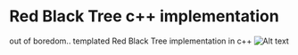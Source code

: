 # Red Black Tree c++ implementation
out of boredom.. templated Red Black Tree implementation in c++ 
![Alt text](http://scottlobdell.me/wp-content/uploads/2016/02/rb.jpg "Optional title")
